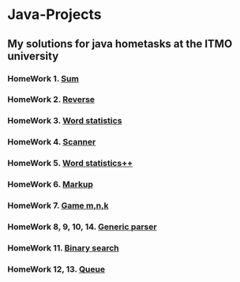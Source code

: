 # Java-Projects

## My solutions for java hometasks at the ITMO university

### HomeWork 1. [Sum](https://github.com/Ma-XD/Java-Projects/tree/main/1-year-java-hw/java-hw-1-Sum#readme)

### HomeWork 2. [Reverse](https://github.com/Ma-XD/Java-Projects/tree/main/1-year-java-hw/java-hw-2-Reverse#readme)

### HomeWork 3. [Word statistics](https://github.com/Ma-XD/Java-Projects/tree/main/1-year-java-hw/java-hw-3-WordStatInput#readme)

### HomeWork 4. [Scanner](https://github.com/Ma-XD/Java-Projects/tree/main/1-year-java-hw/java-hw-4-Scanner#readme)

### HomeWork 5. [Word statistics++](https://github.com/Ma-XD/Java-Projects/tree/main/1-year-java-hw/java-hw-5-WordStatIndex#readme)

### HomeWork 6. [Markup](https://github.com/Ma-XD/Java-Projects/tree/main/1-year-java-hw/java-hw-6-Markup#readme)

### HomeWork 7. [Game m,n,k](https://github.com/Ma-XD/Java-Projects/tree/main/1-year-java-hw/java-hw-7-Game#readme)

### HomeWork 8, 9, 10, 14. [Generic parser](https://github.com/Ma-XD/Java-Projects/tree/main/1-year-java-hw/java-hw-8-9-10-14-ExpressionParser#readme)

### HomeWork 11. [Binary search](https://github.com/Ma-XD/Java-Projects/tree/main/1-year-java-hw/java-hw-11-Search#readme)

### HomeWork 12, 13. [Queue](https://github.com/Ma-XD/Java-Projects/tree/main/1-year-java-hw/java-hw-12-13-Queue#readme)
